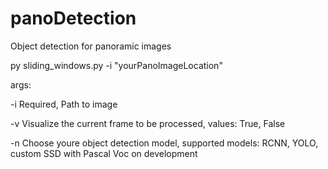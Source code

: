 # panoDetection
Object detection for panoramic images


py sliding_windows.py -i "yourPanoImageLocation"


args:

-i Required, Path to image

-v Visualize the current frame to be processed, values: True, False

-n Choose youre object detection model, supported models: RCNN, YOLO, custom SSD with Pascal Voc on development
